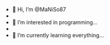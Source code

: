 - 👋 Hi, I’m @MaNiSo87
- 
- 👀 I’m interested in programming...
- 
- 🌱 I’m currently learning everything...


<!---
MaNiSo87/MaNiSo87 is a ✨ special ✨ repository because its `README.md` (this file) appears on your GitHub profile.
You can click the Preview link to take a look at your changes.
--->
